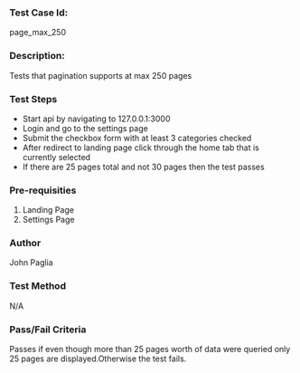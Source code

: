 ### Test Case Id: 
page_max_250

### Description:
Tests that pagination supports at max 250 pages

### Test Steps
- Start api by navigating to 127.0.0.1:3000
- Login and go to the settings page
- Submit the checkbox form with at least 3 categories checked 
- After redirect to landing page click through the home tab that is currently selected
- If there are 25 pages total and not 30 pages then the test passes 

### Pre-requisities
1. Landing Page
2. Settings Page

### Author
John Paglia

### Test Method
N/A

### Pass/Fail Criteria
Passes if even though more than 25 pages worth of data were queried only 25 pages are displayed.Otherwise the test fails.